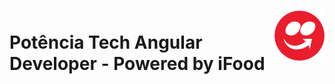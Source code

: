 <h1>
  <img src="icone-ifood.png" with="80" height="80" align="right">
  <br>
      Potência Tech Angular Developer - Powered by iFood
</h1>
